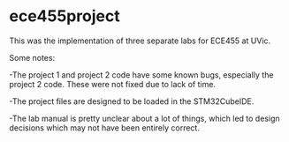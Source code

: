 # ece455project

This was the implementation of three separate labs for ECE455 at UVic.

Some notes:

-The project 1 and project 2 code have some known bugs, especially the project 2 code. These were not fixed due to lack of time.

-The project files are designed to be loaded in the STM32CubeIDE.

-The lab manual is pretty unclear about a lot of things, which led to design decisions which may not have been entirely correct.

